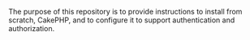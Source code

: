 The purpose of this repository is to provide instructions to install
from scratch, CakePHP, and to configure it to support authentication and
authorization.

